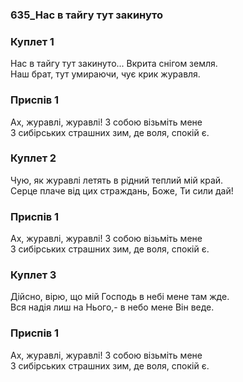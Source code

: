 ### 635_Нас в тайгу тут закинуто
### Куплет 1
Нас в тайгу тут закинуто... Вкрита снігом земля. <br/>Наш брат, тут умираючи, чує крик журавля.
### Приспів 1
Ах, журавлі, журавлі! З собою візьміть мене <br/>З сибірських страшних зим, де воля, спокій є.
### Куплет 2
Чую, як журавлі летять в рідний теплий мій край. <br/>Серце плаче від цих страждань, Боже, Ти сили дай!
### Приспів 1
Ах, журавлі, журавлі! З собою візьміть мене <br/>З сибірських страшних зим, де воля, спокій є.
### Куплет 3
Дійсно, вірю, що мій Господь в небі мене там жде. <br/>Вся надія лиш на Нього,- в небо мене Він веде.
### Приспів 1
Ах, журавлі, журавлі! З собою візьміть мене <br/>З сибірських страшних зим, де воля, спокій є.
